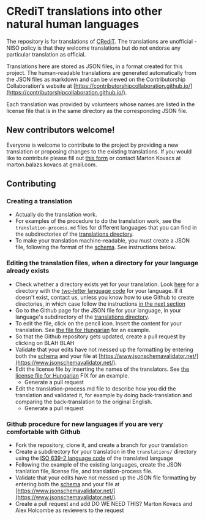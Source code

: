 # CRediT translations into other natural human languages

The repository is for translations of [CRediT](https://credit.niso.org/). The translations are unofficial - NISO policy is that they welcome translations but do not endorse any particular translation as official.

Translations here are stored as JSON files, in a format created for this project. The human-readable translations are generated automatically from the JSON files as markdown and can be viewed on the Contributorship Collaboration's website at [https://contributorshipcollaboration.github.io/](https://contributorshipcollaboration.github.io/).

Each translation was provided by volunteers whose names are listed in the license file that is in the same directory as the corresponding JSON file.

## New contributors welcome!

Everyone is welcome to contribute to the project by providing a new translation or proposing changes to the existing translations. If you would like to contribute please fill out [this form](https://docs.google.com/forms/d/e/1FAIpQLSfdhqlnk4sw61MkkDuufZyqO1SKmnp--QE6vEG1_7qnP9MzJg/viewform?usp=sf_link) or contact Marton Kovacs at marton.balazs.kovacs at gmail.com.

## Contributing 

### Creating a translation

* Actually do the translation work.
 * For examples of the procedure to do the translation work, see the `translation-process.md` files for different languages that you can find in the subdirectories of the [translations directory](translations/).
* To make your translation machine-readable, you must create a JSON file, following the format of the [schema](credit_translation_schema.json). See instructions below.

### Editing the translation files, when a directory for your language already exists

* Check whether a directory exists yet for your translation. Look [here](translations/) for a directory with the [two-letter language code](https://en.wikipedia.org/wiki/List_of_ISO_639_language_codes) for your language. If it doesn't exist, contact us, unless you know how to use Github to create directories, in which case follow the instructions [in the next section](#-Github-procedure-for-new-languages-if-you-are-very-comfortable-with-Github)
*  Go to the Github page for the JSON file for your language, in your language's subdirectory of the [translations directory](translations/).
  * To edit the file, click on the pencil icon. Insert the content for your translation. See [the file for Hungarian](translations/hu/credit_translation_hu.json) for an example.
  * So that the Github repository gets updated, create a pull request by clicking on BLAH BLAH
  * Validate that your edits have not messed up the formatting by entering both the [schema](credit_translation_schema.json) and your file at [https://www.jsonschemavalidator.net/](https://www.jsonschemavalidator.net/).
* Edit the license file by inserting the names of the translators. See [the license file for Hungarian](translations/hu/license.html) FIX for an example.
  * Generate a pull request
* Edit the translation-process.md file to describe how you did the translation and validated it, for example by doing back-translation and comparing the back-translation to the original English.
  * Generate a pull request
 
### Github procedure for new languages if you are very comfortable with Github

* Fork the repository, clone it, and create a branch for your translation
* Create a subdirectory for your translation in the `translations/` directory using the [ISO 639-2 language code](https://en.wikipedia.org/wiki/List_of_ISO_639_language_codes) of the translated language
* Following the example of the existing languages, create the JSON tranlation file, license file, and translation-process file.
* Validate that your edits have not messed up the JSON file formatting by entering both the [schema](credit_translation_schema.json) and your file at [https://www.jsonschemavalidator.net/](https://www.jsonschemavalidator.net/).
* Create a pull request and add DO WE NEED THIS? Marton Kovacs and Alex Holcombe as reviewers to the request
